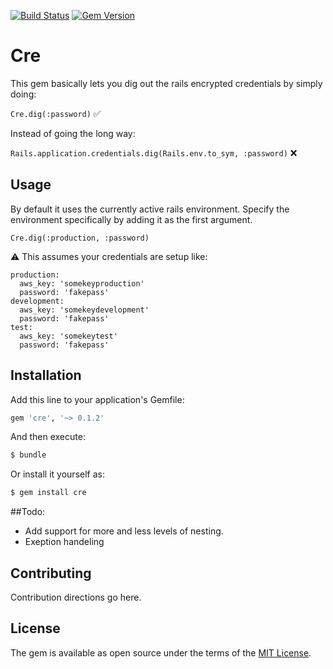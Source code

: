 [![Build Status](https://travis-ci.org/khalilgharbaoui/cre.svg?branch=master)](https://travis-ci.org/khalilgharbaoui/cre) [![Gem Version](https://badge.fury.io/rb/cre.svg)](https://badge.fury.io/rb/cre)
# Cre
This gem basically lets you dig out the rails encrypted credentials by simply doing:

`Cre.dig(:password)` ✅

Instead of going the long way:

`Rails.application.credentials.dig(Rails.env.to_sym, :password)` ❌

## Usage
By default it uses the currently active rails environment.
Specify the environment specifically by adding it as the first argument.

`Cre.dig(:production, :password)`

⚠️ This assumes your credentials are setup like:
```
production:
  aws_key: 'somekeyproduction'
  password: 'fakepass'
development:
  aws_key: 'somekeydevelopment'
  password: 'fakepass'
test:
  aws_key: 'somekeytest'
  password: 'fakepass'
```
## Installation
Add this line to your application's Gemfile:

```ruby
gem 'cre', '~> 0.1.2'
```

And then execute:
```bash
$ bundle
```

Or install it yourself as:
```bash
$ gem install cre
```

##Todo:
- Add support for more and less levels of nesting.
- Exeption handeling

## Contributing
Contribution directions go here.

## License
The gem is available as open source under the terms of the [MIT License](https://opensource.org/licenses/MIT).
